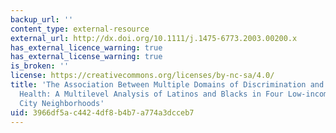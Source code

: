 ```yaml
---
backup_url: ''
content_type: external-resource
external_url: http://dx.doi.org/10.1111/j.1475-6773.2003.00200.x
has_external_licence_warning: true
has_external_license_warning: true
is_broken: ''
license: https://creativecommons.org/licenses/by-nc-sa/4.0/
title: 'The Association Between Multiple Domains of Discrimination and Self Assessed
  Health: A Multilevel Analysis of Latinos and Blacks in Four Low-income New York
  City Neighborhoods'
uid: 3966df5a-c442-4df8-b4b7-a774a3dcceb7
---
```


